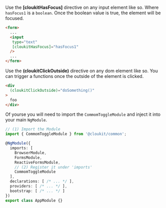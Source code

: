 <!-- !!! will be dynamically included into cloukit.github.io component doc !!! -->
<!-- !!! DO NOT USE UNECESSARY MARRKUP THAT BREAKS THE CORPORATE DESIGN !!! -->

Use the **\[cloukitHasFocus\]** directive on any input element like so.
Where `hasFocus1` is a `boolean`. Once the boolean value is true, the element
will be focused.

```html
<form>
  ...
  <input
   type="text"
   [cloukitHasFocus]="hasFocus1"
  />
  ...
</form>
```

Use the **(cloukitClickOutside)** directive on any dom element like so.
You can trigger a functions once the outside of the element is clicked.

```html
<div
  (cloukitClickOutside)="doSomething()"
>
  foo
</div>
```


Of yourse you will need to import the `CommomToggleModule` and inject it into your main `NgModule`.


```typescript
// (1) Import the Module
import { CommomToggleModule } from '@cloukit/common';

@NgModule({
  imports: [
    BrowserModule,
    FormsModule,
    ReactiveFormsModule,
    // (2) Register it under 'imports'
    CommomToggleModule
  ],
  declarations: [ /* ... */ ],
  providers: [ /* ... */ ],
  bootstrap: [ /* ... */ ]
})
export class AppModule {}
```
